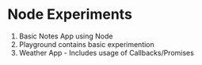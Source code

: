 # Node Experiments

1. Basic Notes App using Node
2. Playground contains basic experimention
3. Weather App - Includes usage of Callbacks/Promises 